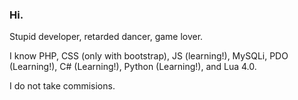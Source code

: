 ### Hi.
Stupid developer, retarded dancer, game lover.

I know PHP, CSS (only with bootstrap), JS (learning!), MySQLi, PDO (Learning!), C# (Learning!), Python (Learning!), and Lua 4.0.

I do not take commisions.
